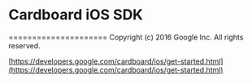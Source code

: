 # Cardboard iOS SDK
=====================
Copyright (c) 2016 Google Inc.  All rights reserved.

[https://developers.google.com/cardboard/ios/get-started.html](https://developers.google.com/cardboard/ios/get-started.html)

